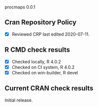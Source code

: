 procmaps 0.0.1

## Cran Repository Policy

- [x] Reviewed CRP last edited 2020-07-11.

## R CMD check results

- [x] Checked locally, R 4.0.2
- [x] Checked on CI system, R 4.0.2
- [x] Checked on win-builder, R devel

## Current CRAN check results

Initial release.
